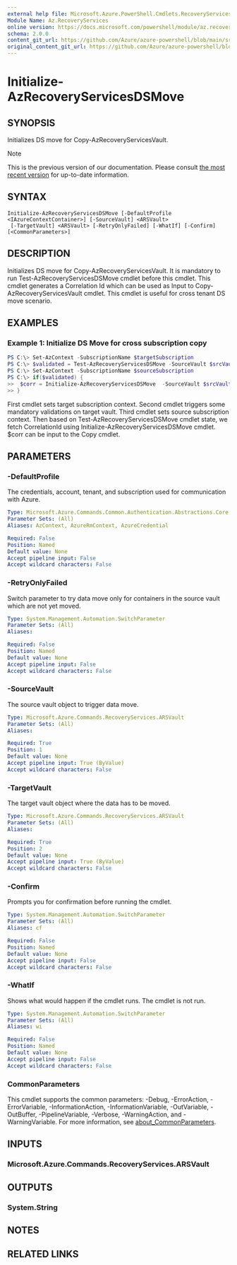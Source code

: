 ```yaml
---
external help file: Microsoft.Azure.PowerShell.Cmdlets.RecoveryServices.Backup.dll-Help.xml
Module Name: Az.RecoveryServices
online version: https://docs.microsoft.com/powershell/module/az.recoveryservices/initialize-azrecoveryservicesdsmove
schema: 2.0.0
content_git_url: https://github.com/Azure/azure-powershell/blob/main/src/RecoveryServices/RecoveryServices/help/Initialize-AzRecoveryServicesDSMove.md
original_content_git_url: https://github.com/Azure/azure-powershell/blob/main/src/RecoveryServices/RecoveryServices/help/Initialize-AzRecoveryServicesDSMove.md
---
```


# Initialize-AzRecoveryServicesDSMove

## SYNOPSIS
Initializes DS move for Copy-AzRecoveryServicesVault.

> [!NOTE]
>This is the previous version of our documentation. Please consult [the most recent version](/powershell/module/az.recoveryservices/initialize-azrecoveryservicesdsmove) for up-to-date information.

## SYNTAX

```
Initialize-AzRecoveryServicesDSMove [-DefaultProfile <IAzureContextContainer>] [-SourceVault] <ARSVault>
 [-TargetVault] <ARSVault> [-RetryOnlyFailed] [-WhatIf] [-Confirm] [<CommonParameters>]
```

## DESCRIPTION
Initializes DS move for Copy-AzRecoveryServicesVault. It is mandatory to run Test-AzRecoveryServicesDSMove 
cmdlet before this cmdlet. This cmdlet generates a Correlation Id which can be used as Input to 
Copy-AzRecoveryServicesVault cmdlet. This cmdlet is useful for cross tenant DS move scenario. 

## EXAMPLES

### Example 1: Initialize DS Move for cross subscription copy
```powershell
PS C:\> Set-AzContext -SubscriptionName $targetSubscription
PS C:\> $validated = Test-AzRecoveryServicesDSMove -SourceVault $srcVault -TargetVault $trgVault -Force
PS C:\> Set-AzContext -SubscriptionName $sourceSubscription
PS C:\> if($validated) {
>>  $corr = Initialize-AzRecoveryServicesDSMove  -SourceVault $srcVault -TargetVault $trgVault
>> }
```

First cmdlet sets target subscription context. 
Second cmdlet triggers some mandatory validations on target vault.
Third cmdlet sets source subscription context.
Then based on Test-AzRecoveryServicesDSMove cmdlet state, we fetch CorrelationId using
Initialize-AzRecoveryServicesDSMove cmdlet. $corr can be input to the Copy cmdlet.

## PARAMETERS

### -DefaultProfile
The credentials, account, tenant, and subscription used for communication with Azure.

```yaml
Type: Microsoft.Azure.Commands.Common.Authentication.Abstractions.Core.IAzureContextContainer
Parameter Sets: (All)
Aliases: AzContext, AzureRmContext, AzureCredential

Required: False
Position: Named
Default value: None
Accept pipeline input: False
Accept wildcard characters: False
```

### -RetryOnlyFailed
Switch parameter to try data move only for containers in the source vault which are not yet moved.

```yaml
Type: System.Management.Automation.SwitchParameter
Parameter Sets: (All)
Aliases:

Required: False
Position: Named
Default value: None
Accept pipeline input: False
Accept wildcard characters: False
```

### -SourceVault
The source vault object to trigger data move.

```yaml
Type: Microsoft.Azure.Commands.RecoveryServices.ARSVault
Parameter Sets: (All)
Aliases:

Required: True
Position: 1
Default value: None
Accept pipeline input: True (ByValue)
Accept wildcard characters: False
```

### -TargetVault
The target vault object where the data has to be moved.

```yaml
Type: Microsoft.Azure.Commands.RecoveryServices.ARSVault
Parameter Sets: (All)
Aliases:

Required: True
Position: 2
Default value: None
Accept pipeline input: True (ByValue)
Accept wildcard characters: False
```

### -Confirm
Prompts you for confirmation before running the cmdlet.

```yaml
Type: System.Management.Automation.SwitchParameter
Parameter Sets: (All)
Aliases: cf

Required: False
Position: Named
Default value: None
Accept pipeline input: False
Accept wildcard characters: False
```

### -WhatIf
Shows what would happen if the cmdlet runs.
The cmdlet is not run.

```yaml
Type: System.Management.Automation.SwitchParameter
Parameter Sets: (All)
Aliases: wi

Required: False
Position: Named
Default value: None
Accept pipeline input: False
Accept wildcard characters: False
```

### CommonParameters
This cmdlet supports the common parameters: -Debug, -ErrorAction, -ErrorVariable, -InformationAction, -InformationVariable, -OutVariable, -OutBuffer, -PipelineVariable, -Verbose, -WarningAction, and -WarningVariable. For more information, see [about_CommonParameters](http://go.microsoft.com/fwlink/?LinkID=113216).

## INPUTS

### Microsoft.Azure.Commands.RecoveryServices.ARSVault

## OUTPUTS

### System.String

## NOTES

## RELATED LINKS
